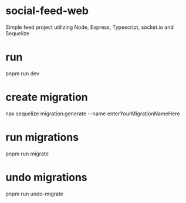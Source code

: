 # social-feed-web

Simple feed project utilizing Node, Express, Typescript, socket.io and Sequelize

# run

pnpm run dev

# create migration

npx sequelize migration:generate --name enterYourMigrationNameHere

# run migrations

pnpm run migrate

# undo migrations

pnpm run undo-migrate
